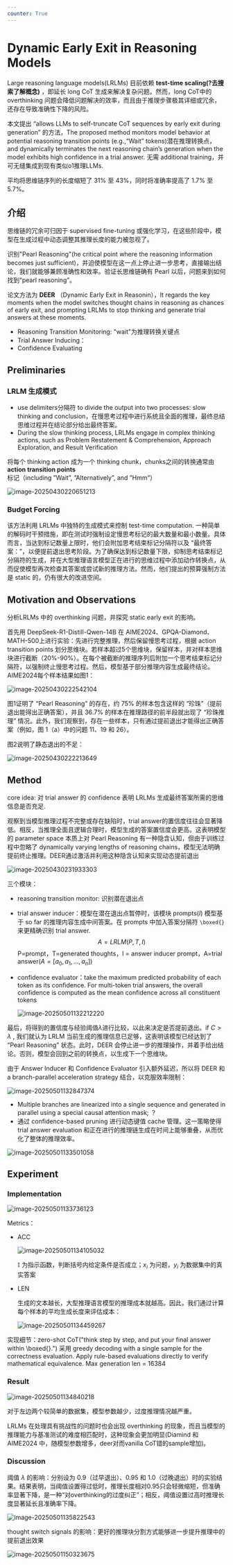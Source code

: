 ```yaml
---
counter: True   
---
```




# Dynamic Early Exit in Reasoning Models

Large reasoning language models(LRLMs) 目前依赖 **test-time scaling(?去搜索了解概念)** ，即延长 long CoT 生成来解决复杂问题。然而，long CoT中的 overthinking 问题会降低问题解决的效率，而且由于推理步骤极其详细或冗余，还存在导致准确性下降的风险。

本文提出 “allows LLMs to self-truncate CoT sequences by early exit during generation” 的方法，The proposed method monitors model behavior at potential reasoning transition points (e.g.,“Wait” tokens)潜在推理转换点， and dynamically terminates the next reasoning chain’s generation when the model exhibits high confidence in a trial answer. 无需 additional training，并可无缝集成到现有类似o1推理LLMs.

平均将思维链序列的长度缩短了 31% 至 43%，同时将准确率提高了 1.7% 至 5.7%。

## 介绍

思维链的冗余可归因于 supervised fine-tuning 或强化学习，在这些阶段中，模型在生成过程中动态调整其推理长度的能力被忽视了。

识别"Pearl Reasoning"(he critical point where the reasoning information becomes just sufficient)，并迫使模型在这一点上停止进一步思考，直接输出结论，我们就能够兼顾准确性和效率。验证长思维链确有 Pearl 以后，问题来到如何找到“pearl reasoning”。

论文方法为 **DEER** （Dynamic Early Exit in Reasonin），It regards the key moments when the model switches thought chains in reasoning as chances of early exit,  and prompting LRLMs to stop thinking and generate trial answers at these moments.

- Reasoning Transition Monitoring: "wait"为推理转换关键点
- Trial Answer Inducing：
- Confidence Evaluating

##  Preliminaries

### LRLM 生成模式

- use delimiters分隔符 to divide the output into two processes: slow thinking and conclusion，在慢思考过程中进行系统且全面的推理，最终总结思维过程并在结论部分给出最终答案。
- During the slow thinking process, LRLMs engage in complex thinking actions, such as Problem Restatement & Comprehension, Approach Exploration, and Result Verification

将每个 thinking action 成为一个 thinking chunk，chunks之间的转换通常由 **action transition points** 标记（including ”Wait”, ”Alternatively”, and ”Hmm”）

![image-20250430220651213](./Dynamic%20Early%20Exit%20in%20Reasoning%20Models.assets/image-20250430220651213.png)

### Budget Forcing

该方法利用 LRLMs 中独特的生成模式来控制 test-time computation. 一种简单的解码时干预措施，即在测试时强制设定慢思考标记的最大数量和最小数量。具体而言，当达到标记数量上限时，他们会附加思考结束标记分隔符以及 “最终答案：”，以便提前退出思考阶段。为了确保达到标记数量下限，抑制思考结束标记分隔符的生成，并在大型推理语言模型正在进行的思维过程中添加动作转换点，从而促使模型再次检查其答案或尝试新的推理方法。然而，他们提出的预算强制方法是 static 的，仍有很大的改进空间。



## Motivation and Observations

分析LRLMs 中的 overthinking 问题，并探究 static early exit 的影响。

首先用 DeepSeek-R1-Distill-Qwen-14B 在 AIME2024、GPQA-Diamond、MATH-500上进行实验：先进行完整推理，然后保留慢思考过程，根据 action transition points 划分思维块。若样本超过5个思维块，保留样本，并对样本思维块进行截断（20%-90%）。在每个被截断的推理序列后附加一个思考结束标记分隔符，以强制终止慢思考过程。然后，模型基于部分推理内容生成最终结论。AIME2024每个样本结果如图1：

![image-20250430222542104](./Dynamic%20Early%20Exit%20in%20Reasoning%20Models.assets/image-20250430222542104.png)

图1证明了 “Pearl Reasoning” 的存在，约 75% 的样本包含这样的 “珍珠”（提前退出能得出正确答案），并且 36.7% 的样本在推理路径的前半段就出现了 “珍珠推理” 情况。此外，我们观察到，存在一些样本，只有通过提前退出才能得出正确答案（例如，图 1（a）中的问题 11、19 和 26）。

图2说明了静态退出的不足：

![image-20250430222213649](./Dynamic%20Early%20Exit%20in%20Reasoning%20Models.assets/image-20250430222213649.png)



## Method

core idea: 对 trial answer 的 confidence 表明 LRLMs 生成最终答案所需的思维信息是否充足. 

观察到当模型推理过程不完整或存在缺陷时，trial answer的置信度往往会显著降低。相反，当推理全面且逻辑合理时，模型生成的答案置信度会更高。这表明模型的 parameter space 本质上对 Pearl Reasoning 有一种隐含认知，但由于训练过程中忽略了 dynamically varying lengths of reasoning chains，模型无法明确提前终止推理。DEER通过激活并利用这种隐含认知来实现动态提前退出

![image-20250430231933303](./Dynamic%20Early%20Exit%20in%20Reasoning%20Models.assets/image-20250430231933303.png)

三个模块：

- reasoning transition monitor: 识别潜在退出点

- trial answer inducer：模型在潜在退出点暂停时，该模块 prompts($I$) 模型基于 so far 的推理内容生成中间答案。在 prompts 中加入答案分隔符 `\boxed{}` 来更精确识别 trial answer.
  $$
  A = LRLM(P,T,I)
  $$
  P=prompt，T=generated thoughts，I = answer inducer prompt，A=trial answer($A=[a_0,a_1,...,a_n]$)

- confidence evaluator：take the maximum predicted probability of each token as its confidence. For multi-token trial answers, the overall confidence is computed as the mean confidence across all constituent tokens

  ![image-20250501132212220](C:/Users/shise/AppData/Roaming/Typora/typora-user-images/image-20250501132212220.png)

最后，将得到的置信度与经验阈值*λ*进行比较，以此来决定是否提前退出。if $C>\lambda$ , 我们就认为 LRLM 当前生成的推理信息已足够，这表明该模型已经达到了 “Pearl Reasoning” 状态。此时，DEER 会停止进一步的推理操作，并着手给出结论。否则，模型会回到之前的转换点，以生成下一个思维块。



由于 Answer Inducer 和 Confidence Evaluator 引入额外延迟，所以将 DEER 和 a branch-parallel acceleration strategy 结合，以克服效率限制：

![image-20250501132847374](./Dynamic%20Early%20Exit%20in%20Reasoning%20Models.assets/image-20250501132847374.png)

- Multiple branches are linearized into a single sequence and generated in parallel using a special causal attention mask; ？
- 通过 confidence-based pruning 进行动态键值 cache 管理。这一策略使得 trial answer evaluation 和正在进行的推理链生成在时间上能够重叠，从而优化了整体的推理效率。

![image-20250501133501058](./Dynamic%20Early%20Exit%20in%20Reasoning%20Models.assets/image-20250501133501058.png)



## Experiment

### Implementation

![image-20250501133736123](./Dynamic%20Early%20Exit%20in%20Reasoning%20Models.assets/image-20250501133736123.png)

Metrics：

- ACC

  ![image-20250501134105032](./Dynamic%20Early%20Exit%20in%20Reasoning%20Models.assets/image-20250501134105032.png)

  $\mathbb{I}$ 为指示函数，判断括号内给定条件是否成立；$x_i$ 为问题，$y_i$ 为数据集中的真实答案

- LEN

  生成的文本越长，大型推理语言模型的推理成本就越高。因此，我们通过计算每个样本的平均生成长度来评估成本：

  ![image-20250501134459267](./Dynamic%20Early%20Exit%20in%20Reasoning%20Models.assets/image-20250501134459267.png)

实现细节：zero-shot CoT("think step by step, and put your final answer within \boxed{}.") 采用 greedy decoding with a single sample for the correctness evaluation. Apply rule-based evaluations directly to verify mathematical equivalence. Max generation len = 16384

###  Result

![image-20250501134840218](./Dynamic%20Early%20Exit%20in%20Reasoning%20Models.assets/image-20250501134840218.png)

对于左边两个较简单的数据集，模型参数越少，过度推理情况越严重。

LRLMs 在处理具有挑战性的问题时也会出现 overthinking 的现象，而且当模型的推理能力与基准测试的难度相匹配时，这种现象会更加明显(Diamind 和 AIME2024 中，随模型参数增多，deer对而vanilla CoT错的sample增加)。

###  Discussion

阈值 $\lambda$ 的影响：分别设为 0.9（过早退出）、0.95 和 1.0（过晚退出）时的实验结果。结果表明，当阈值设置得过低时，推理长度相对0.95只会轻微缩短，但准确率显著下降，是一种“对overthinking的过度纠正”；相反，阈值设置过高时推理长度显著延长且准确率下降。

![image-20250501135822543](./Dynamic%20Early%20Exit%20in%20Reasoning%20Models.assets/image-20250501135822543.png)

thought switch signals 的影响：更好的推理块分割方式能够进一步提升推理中的提前退出效果

![image-20250501150323675](./Dynamic%20Early%20Exit%20in%20Reasoning%20Models.assets/image-20250501150323675.png)



























